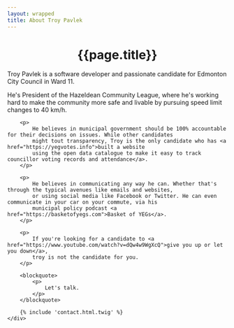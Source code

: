 ```yaml
---
layout: wrapped
title: About Troy Pavlek
---
```


<h1 style="text-align:center;">{{page.title}}</h1>

<article class="is-centered post">
    <div class="post-content">
        <p>
            Troy Pavlek is a software developer and passionate candidate for Edmonton City Council in Ward 11.
        <p>
            He's President
            of the Hazeldean Community League, where he's working hard to make the community more safe and livable by pursuing
            speed limit changes to 40 km/h.
        </p>
        
        <p>
            He believes in municipal government should be 100% accountable for their decisions on issues. While other candidates
            might tout transparency, Troy is the only candidate who has <a href="https://yegvotes.info">built a website
            using the open data catalogue to make it easy to track councillor voting records and attendance</a>.
        </p>
        
        <p>
            He believes in communicating any way he can. Whether that's through the typical avenues like emails and websites,
            or using social media like Facebook or Twitter. He can even communicate in your car on your commute, via his
            municipal policy podcast <a href="https://basketofyegs.com">Basket of YEGs</a>.
        </p>
        
        <p>
            If you're looking for a candidate to <a href="https://www.youtube.com/watch?v=dQw4w9WgXcQ">give you up or let you down</a>,
            troy is not the candidate for you.
        </p>
        
        <blockquote>
            <p>
                Let's talk.
            </p>
        </blockquote>
        
        {% include 'contact.html.twig' %}
    </div>
</article>
